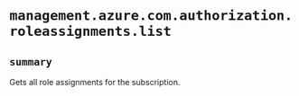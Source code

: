 # `management.azure.com.authorization.roleassignments.list`

## `summary`
Gets all role assignments for the subscription.


